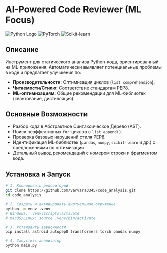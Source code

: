 # AI-Powered Code Reviewer (ML Focus)

![Python Logo](https://img.shields.io/badge/Python-3.8%2B-blue.svg)
![PyTorch](https://img.shields.io/badge/PyTorch-EE4C2C?style=for-the-badge&logo=pytorch&logoColor=white)
![Scikit-learn](https://img.shields.io/badge/scikit--learn-F7931E?style=for-the-badge&logo=scikit-learn&logoColor=white)

## Описание

Инструмент для статического анализа Python-кода, ориентированный на ML-приложения. Автоматически выявляет потенциальные проблемы в коде и предлагает улучшения по:
*   **Производительности:** Оптимизация циклов (`list comprehension`).
*   **Читаемости/Стилю:** Соответствие стандартам PEP8.
*   **ML-оптимизациям:** Общие рекомендации для ML-библиотек (квантование, дистилляция).

## Основные Возможности

*   Разбор кода в Абстрактное Синтаксическое Дерево (AST).
*   Поиск неэффективных `for`-циклов с `list.append()`.
*   Проверка базовых нарушений стиля PEP8.
*   Идентификация ML-библиотек (`pandas`, `numpy`, `scikit-learn` и др.) с предложениями по оптимизации.
*   Детальный вывод рекомендаций с номером строки и фрагментом кода.

## Установка и Запуск

```bash
# 1. Клонировать репозиторий
git clone https://github.com/varvara3345/code_analysis.git
cd code_analysis

# 2. Создать и активировать виртуальное окружение
python -m venv .venv
# Windows: .venv\Scripts\activate
# macOS/Linux: source .venv/bin/activate

# 3. Установить зависимости
pip install astroid autopep8 transformers torch pandas numpy

# 4. Запустить анализатор
python main.py